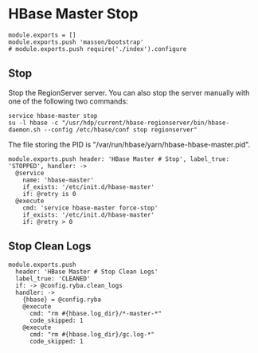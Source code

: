 
# HBase Master Stop

    module.exports = []
    module.exports.push 'masson/bootstrap'
    # module.exports.push require('./index').configure

## Stop

Stop the RegionServer server. You can also stop the server manually with one of
the following two commands:

```
service hbase-master stop
su -l hbase -c "/usr/hdp/current/hbase-regionserver/bin/hbase-daemon.sh --config /etc/hbase/conf stop regionserver"
```

The file storing the PID is "/var/run/hbase/yarn/hbase-hbase-master.pid".

    module.exports.push header: 'HBase Master # Stop', label_true: 'STOPPED', handler: ->
      @service
        name: 'hbase-master'
        if_exists: '/etc/init.d/hbase-master'
        if: @retry is 0
      @execute
        cmd: 'service hbase-master force-stop'
        if_exists: '/etc/init.d/hbase-master'
        if: @retry > 0

## Stop Clean Logs

    module.exports.push
      header: 'HBase Master # Stop Clean Logs'
      label_true: 'CLEANED'
      if: -> @config.ryba.clean_logs
      handler: ->
        {hbase} = @config.ryba
        @execute
          cmd: "rm #{hbase.log_dir}/*-master-*"
          code_skipped: 1
        @execute
          cmd: "rm #{hbase.log_dir}/gc.log-*"
          code_skipped: 1
